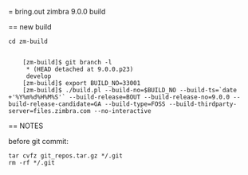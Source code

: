 = bring.out zimbra 9.0.0 build

== new build

	cd zm-build

       
        [zm-build]$ git branch -l
         * (HEAD detached at 9.0.0.p23)
         develop
        [zm-build]$ export BUILD_NO=33001
        [zm-build]$ ./build.pl --build-no=$BUILD_NO --build-ts=`date +'%Y%m%d%H%M%S'` --build-release=BOUT --build-release-no=9.0.0 --build-release-candidate=GA --build-type=FOSS --build-thirdparty-server=files.zimbra.com --no-interactive



== NOTES

before git commit:

	tar cvfz git_repos.tar.gz */.git
	rm -rf */.git



